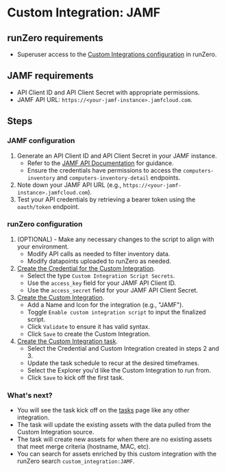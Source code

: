 # Custom Integration: JAMF

## runZero requirements

- Superuser access to the [Custom Integrations configuration](https://console.runzero.com/custom-integrations) in runZero.

## JAMF requirements

- API Client ID and API Client Secret with appropriate permissions.
- JAMF API URL: `https://<your-jamf-instance>.jamfcloud.com`.

## Steps

### JAMF configuration

1. Generate an API Client ID and API Client Secret in your JAMF instance.
   - Refer to the [JAMF API Documentation](https://developer.jamf.com/) for guidance.
   - Ensure the credentials have permissions to access the `computers-inventory` and `computers-inventory-detail` endpoints.
2. Note down your JAMF API URL (e.g., `https://<your-jamf-instance>.jamfcloud.com`).
3. Test your API credentials by retrieving a bearer token using the `oauth/token` endpoint.

### runZero configuration

1. (OPTIONAL) - Make any necessary changes to the script to align with your environment.
    - Modify API calls as needed to filter inventory data.
    - Modify datapoints uploaded to runZero as needed.
2. [Create the Credential for the Custom Integration](https://console.runzero.com/credentials).
    - Select the type `Custom Integration Script Secrets`.
    - Use the `access_key` field for your JAMF API Client ID.
    - Use the `access_secret` field for your JAMF API Client Secret.
3. [Create the Custom Integration](https://console.runzero.com/custom-integrations/new).
    - Add a Name and Icon for the integration (e.g., "JAMF").
    - Toggle `Enable custom integration script` to input the finalized script.
    - Click `Validate` to ensure it has valid syntax.
    - Click `Save` to create the Custom Integration.
4. [Create the Custom Integration task](https://console.runzero.com/ingest/custom/).
    - Select the Credential and Custom Integration created in steps 2 and 3.
    - Update the task schedule to recur at the desired timeframes.
    - Select the Explorer you'd like the Custom Integration to run from.
    - Click `Save` to kick off the first task.

### What's next?

- You will see the task kick off on the [tasks](https://console.runzero.com/tasks) page like any other integration.
- The task will update the existing assets with the data pulled from the Custom Integration source.
- The task will create new assets for when there are no existing assets that meet merge criteria (hostname, MAC, etc).
- You can search for assets enriched by this custom integration with the runZero search `custom_integration:JAMF`.
